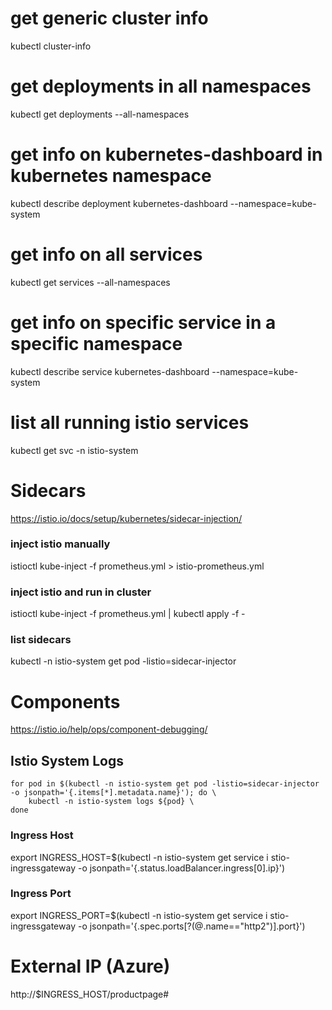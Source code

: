 # get generic cluster info
kubectl cluster-info

# get deployments in all namespaces
kubectl get deployments --all-namespaces

# get info on kubernetes-dashboard in kubernetes namespace
kubectl describe deployment kubernetes-dashboard --namespace=kube-system

# get info on all services
kubectl get services --all-namespaces

# get info on specific service in a specific namespace
kubectl describe service kubernetes-dashboard --namespace=kube-system

# list all running istio services
kubectl get svc -n istio-system

# Sidecars
https://istio.io/docs/setup/kubernetes/sidecar-injection/

### inject istio manually
istioctl kube-inject -f prometheus.yml > istio-prometheus.yml

### inject istio and run in cluster
istioctl kube-inject -f prometheus.yml | kubectl apply -f -

### list sidecars
kubectl -n istio-system get pod -listio=sidecar-injector

# Components
https://istio.io/help/ops/component-debugging/

## Istio System Logs
```
for pod in $(kubectl -n istio-system get pod -listio=sidecar-injector -o jsonpath='{.items[*].metadata.name}'); do \
    kubectl -n istio-system logs ${pod} \
done
```

### Ingress Host
export INGRESS_HOST=$(kubectl -n istio-system get service i
stio-ingressgateway -o jsonpath='{.status.loadBalancer.ingress[0].ip}')

### Ingress Port
export INGRESS_PORT=$(kubectl -n istio-system get service i
stio-ingressgateway -o jsonpath='{.spec.ports[?(@.name=="http2")].port}')

# External IP (Azure)
http://$INGRESS_HOST/productpage#



